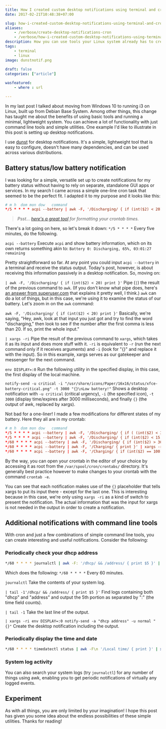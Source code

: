 ```yaml
---
title: How I created custom desktop notifications using terminal and cron
date: 2017-02-21T10:48:38+07:00

slug: how-i-created-custom-desktop-notifications-using-terminal-and-cron
aliases:
    - /verbose/create-desktop-notifications-cron
    - /verbose/how-i-created-custom-desktop-notifications-using-terminal-and-cron
description: How you can use tools your Linux system already has to create custom desktop notifications.
tags:
    - terminal
    - linux
image: dunstnotif.png
 
draft: false
categories: ["article"]

wasfeatured:
    - where : url

---
```


In my last post I talked about moving from Windows 10 to running i3 on Linux, built up from Debian Base System. Among other things, this change has taught me about the benefits of using basic tools and running a minimal, lightweight system. You can achieve a lot of functionality with just command line tools and simple utilities. One example I'd like to illustrate in this post is setting up desktop notifications.

I use [dunst](https://dunst-project.org/) for desktop notifications. It's a simple, lightweight tool that is easy to configure, doesn't have many dependencies, and can be used across various distributions.

## Battery status/low battery notification

I was looking for a simple, versatile set up to create notifications for my battery status without having to rely on separate, standalone GUI apps or services. In my search I came across a simple one-line cron task that seemed to be the perfect fit. I adapted it to my purpose and it looks like this:

```conf
# m h  dom mon dow   command
*/5 * * * * acpi --battery | awk -F, '/Discharging/ { if (int($2) < 20) print }' | xargs -ri env DISPLAY=:0 notify-send -u critical -i "/usr/share/icons/Paper/16x16/status/xfce-battery-critical.png" -t 3000 "{}\nBattery low!"
```

>*Psst... [here's a great tool](https://crontab.guru/) for formatting your crontab times.*

There's a lot going on here, so let's break it down:
`*/5 * * * *`
Every five minutes, do the following.

`acpi --battery`
Execute `acpi` and show battery information, which on its own returns something akin to:
`Battery 0: Discharging, 65%, 03:01:27 remaining`

Pretty straightforward so far. At any point you could input `acpi --battery` in a terminal and receive the status output. Today's post, however, is about receiving this information passively in a desktop notification. So, moving on:

`| awk -F, '/Discharging/ { if (int($2) < 20) print }'`
Pipe (`|`) the result of the previous command to `awk`. (If you don't know what pipe does, here's [an answer from superuser.com](http://superuser.com/questions/756158/what-does-the-linux-pipe-symbol-do) that explains it pretty well, I think.) `awk` can do a lot of things, but in this case, we're using it to examine the status of our battery. Let's zoom in on the `awk` command:

`awk -F, '/Discharging/ { if (int($2) < 20) print }'`
Basically, we're saying, "Hey, awk, look at that input you just got and try to find the word "discharging," then look to see if the number after the first comma is less than 20. If so, print the whole input."

`| xargs -ri`
Pipe the result of the previous command to `xargs`, which takes it as its input and does more stuff with it. `-ri` is equivalent to `-r` (run the next command only if it receives arguments) and `-i` (look for "{}" and replace it with the input). So in this example, xargs serves as our gatekeeper and messenger for the next command.

`env DISPLAY=:0`
Run the following utility in the specified display, in this case, the first display of the local machine.

`notify-send -u critical -i "/usr/share/icons/Paper/16x16/status/xfce-battery-critical.png" -t 3000 "{}\nLow battery!"`
Shows a desktop notification with `-u critical` (critical urgency), `-i` (the specified icon), `-t 3000` (display time/expires after 3000 milliseconds), and finally `{}` (the output of awk, replaced by xargs).

Not bad for a one-liner! I made a few modifications for different states of my battery. Here they all are in my crontab:

```conf
# m h  dom mon dow   command
*/5 * * * * acpi --battery | awk -F, '/Discharging/ { if ( (int($2) < 30) && (int($2) > 15) ) print }' | xargs -ri env DISPLAY=:0 notify-send -a "Battery status" -u normal -i "/usr/share/icons/Paper/16x16/status/xfce-battery-low.png" -t 3000 "{}\nBattery low!"
*/5 * * * * acpi --battery | awk -F, '/Discharging/ { if (int($2) < 15) print }' | xargs -ri env DISPLAY=:0 notify-send -a "Battery status" -u critical -i "/usr/share/icons/Paper/16x16/status/xfce-battery-critical.png" -t 3000 "{}\nSeriously, plug me in."
*/60 * * * * acpi --battery | awk -F, '/Discharging/ { if (int($2) > 30) print }' | xargs -ri env DISPLAY=:0 notify-send -a "Battery status" -u normal -i "/usr/share/icons/Paper/16x16/status/xfce-battery-ok.png" "{}"
*/60 * * * * acpi --battery | awk -F, '/Charging/ { print }' | xargs -ri env DISPLAY=:0 notify-send -a "Battery status" -u normal -i "/usr/share/icons/Paper/16x16/status/xfce-battery-ok-charging.png" "{}"
*/60 * * * * acpi --battery | awk -F, '/Charging/ { if (int($2) == 100) print }' | xargs -ri env DISPLAY=:0 notify-send -a "Battery status" -u normal -i "/usr/share/icons/Paper/16x16/status/xfce-battery-full-charging.png" "Fully charged."
```

By the way, you can open your crontab in the editor of your choice by accessing it as root from the `/var/spool/cron/crontabs/` directory. It's generally best practice however to make changes to your crontab with the command `crontab -e`.

You can see that each notification makes use of the `{}` placeholder that tells xargs to put its input there - except for the last one. This is interesting because in this case, we're only using `xargs -ri` as a kind of switch to present the notification. The actual information that was the input for xargs is not needed in the output in order to create a notification.

## Additional notifications with command line tools

With cron and just a few combinations of simple command line tools, you can create interesting and useful notifications. Consider the following:

### Periodically check your dhcp address

```sh
*/60 * * * * journalctl | awk -F: '/dhcp/ && /address/ { print $5 }' | tail -1 | xargs -ri env DISPLAY=:0 notify-send -a "dhcp address" -u normal "{}"
```

Which does the following:
`*/60 * * * *`
Every 60 minutes.

`journalctl`
Take the contents of your system log.

`| tail -1'/dhcp/ && /address/ { print $5 }'`
Find logs containing both "dhcp" and "address" and output the 5th portion as separated by ":" (the time field counts).

`| tail -1`
Take the last line of the output.

`| xargs -ri env DISPLAY=:0 notify-send -a "dhcp address" -u normal "{}"`
Create the desktop notification including the output.

### Periodically display the time and date

```sh
*/60 * * * * timedatectl status | awk -F\n '/Local time/ { print }' | xargs -ri env DISPLAY=:0 notify-send -a "Current Time" -u normal "{}"
```

### System log activity

You can also search your system logs (try `journalctl`) for any number of things using awk, enabling you to get periodic notifications of virtually any logged events.

## Experiment

As with all things, you are only limited by your imagination! I hope this post has given you some idea about the endless possibilities of these simple utilities. Thanks for reading!
